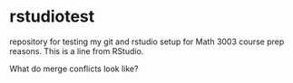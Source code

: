 # rstudiotest
repository for testing my git and rstudio setup for Math 3003 course prep reasons.
This is a line from RStudio.

What do merge conflicts look like?
